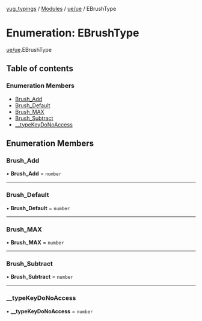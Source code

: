 [yug_typings](../README.md) / [Modules](../modules.md) / [ue/ue](../modules/ue_ue.md) / EBrushType

# Enumeration: EBrushType

[ue/ue](../modules/ue_ue.md).EBrushType

## Table of contents

### Enumeration Members

- [Brush\_Add](ue_ue.EBrushType.md#brush_add)
- [Brush\_Default](ue_ue.EBrushType.md#brush_default)
- [Brush\_MAX](ue_ue.EBrushType.md#brush_max)
- [Brush\_Subtract](ue_ue.EBrushType.md#brush_subtract)
- [\_\_typeKeyDoNoAccess](ue_ue.EBrushType.md#__typekeydonoaccess)

## Enumeration Members

### Brush\_Add

• **Brush\_Add** = `number`

___

### Brush\_Default

• **Brush\_Default** = `number`

___

### Brush\_MAX

• **Brush\_MAX** = `number`

___

### Brush\_Subtract

• **Brush\_Subtract** = `number`

___

### \_\_typeKeyDoNoAccess

• **\_\_typeKeyDoNoAccess** = `number`
